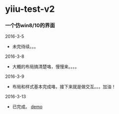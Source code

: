 yiiu-test-v2
=============

### 一个仿win8/10的界面

2016-3-5

* 未完待续。。。

2016-3-8

* 大概的布局搞清楚咯，慢慢来。。。。

2016-3-9

* 布局和样式基本完成咯，接下来就是做交互。。。加油！

2016-3-13

* 已完成。
<a href="http://yiiu.github.io/xiangmu/win10-m/">demo</a>